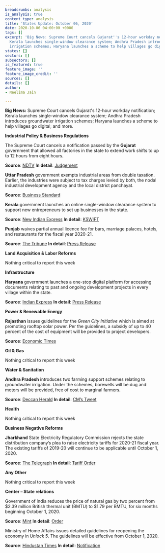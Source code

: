 ```yaml
---
breadcrumbs: analysis
is_analysis: true
content_type: analysis
title: 'States Update: October 06, 2020'
date: 2020-10-06 04:00:00 +0000
tags: []
excerpt: 'Big News: Supreme Court cancels Gujarat''s 12-hour workday notification;
  Kerala launches single-window clearance system; Andhra Pradesh introduces groundwater
  irrigation schemes; Haryana launches a scheme to help villages go digital; and more.'
states: []
sectors: []
subsectors: []
is_featured: true
feature_image: ''
feature_image_credit: ''
sources: []
details: []
author:
- Neelima Jain

---
```

**Big News:** Supreme Court cancels Gujarat's 12-hour workday notification; Kerala launches single-window clearance system; Andhra Pradesh introduces groundwater irrigation schemes; Haryana launches a scheme to help villages go digital; and more.

**Industrial Policy & Business Regulations**

The Supreme Court cancels a notification passed by the **Gujarat** government that allowed all factories in the state to extend work shifts to up to 12 hours from eight hours.

**Source**: [NDTV](https://www.ndtv.com/india-news/supreme-court-quashes-gujarats-anti-labour-notification-of-12-hour-shifts-2303725) **In detail**: [Judgement](https://main.sci.gov.in/supremecourt/2020/11439/11439_2020_34_1501_24245_Judgement_01-Oct-2020.pdf)

**Uttar Pradesh** government exempts industrial areas from double taxation. Earlier, the industries were subject to tax charges levied by both, the nodal industrial development agency and the local district panchayat.

**Source**: [Business Standard](https://www.business-standard.com/article/economy-policy/pandemic-relief-up-govt-exempts-industrial-areas-from-double-taxation-120100400479_1.html)

**Kerala** government launches an online single-window clearance system to support new entrepreneurs to set up businesses in the state.

**Source**: [New Indian Express](https://www.newindianexpress.com/cities/thiruvananthapuram/2020/sep/30/ease-of-doing-business-kerala-govt-launches-kswift-20-2203703.html) **In detail**: [KSWIFT](http://www.kswift.kerala.gov.in/index/)

**Punjab** waives partial annual licence fee for bars, marriage palaces, hotels, and restaurants for the fiscal year 2020-21.

**Source**: [The Tribune](https://www.tribuneindia.com/news/punjab/punjab-to-waive-partial-annual-licence-fee-for-bars-marriage-palaces-148946) **In detail**: [Press Release](http://diprpunjab.gov.in/?q=content/punjab-cm-gives-nod-waiving-annual-licence-fee-quarterly-assessed-fee-bars-marriage-palaces)

**Land Acquisition & Labor Reforms**

Nothing critical to report this week

**Infrastructure**

**Haryana** government launches a one-stop digital platform for accessing documents relating to past and ongoing development projects in every village within the state.

**Source**: [Indian Express](https://indianexpress.com/article/cities/chandigarh/haryana-6197-gram-panchayats-go-digital-as-khattar-launches-gram-darshan-6674113/) **In detail**: [Press Release](https://prharyana.gov.in/en/taking-a-step-forward-towards-complete-digitization-of-villages-by-uploading-the-entire-records-of)

**Power & Renewable Energy**

**Rajasthan** issues guidelines for the _Green City Initiative_ which is aimed at promoting rooftop solar power. Per the guidelines, a subsidy of up to 40 percent of the cost of equipment will be provided to project developers.

**Source**: [Economic Times](https://energy.economictimes.indiatimes.com/news/renewable/rajasthan-new-impetus-to-make-cities-green-with-rooftop-solar-panels/78397000)

**Oil & Gas**

Nothing critical to report this week

**Water & Sanitation**

**Andhra Pradesh** introduces two farming support schemes relating to groundwater irrigation. Under the schemes, borewells will be dug and motors will be provided, free of cost to marginal farmers.

**Source**: [Deccan Herald](https://www.deccanherald.com/national/south/jagan-govt-to-dig-free-borewells-provide-motors-to-needy-farmers-in-andhra-pradesh-894275.html) **In detail**: [CM’s Tweet](https://twitter.com/ysjagan/status/1310496375495254016?s=20)

**Health**

Nothing critical to report this week

**Business Negative Reforms**

**Jharkhand** State Electricity Regulatory Commission rejects the state distribution company’s plea to raise electricity tariffs for 2020-21 fiscal year. The existing tariffs of 2019-20 will continue to be applicable until October 1, 2020.

**Source**: [The Telegraph](https://www.telegraphindia.com/jharkhand/no-increase-in-power-tariffs-rules-state-regulator/cid/1793675) **In detail**: [Tariff Order](http://jserc.org/pdf/tariff_order/jbvnl2020.pdf)

**Any Other**

Nothing critical to report this week

**Center – State relations**

Government of India reduces the price of natural gas by two percent from $2.39 million British thermal unit (BMTU) to $1.79 per BMTU, for six months beginning October 1, 2020.

**Source**: [Mint](https://www.livemint.com/industry/energy/govt-cuts-gas-price-by-25-to-lowest-on-record-11601472586101.html) **In detail**: [Order](https://www.ppac.gov.in/WriteReadData/userfiles/file/Domestic%20Natural%20Gas%20Price%20Oct%20%202020%20to%20March%202021.pdf)

Ministry of Home Affairs issues detailed guidelines for reopening the economy in _Unlock 5_. The guidelines will be effective from October 1, 2020.

**Source**: [Hindustan Times](https://www.hindustantimes.com/india-news/unlock-5-new-guidelines-to-be-effective-from-october-1/story-CnlZ6orfuI6PrJ9NrmjDZO.html) **In detail**: [Notification](https://www.mha.gov.in/sites/default/files/MHANewguidelines_30092020.pdf)
